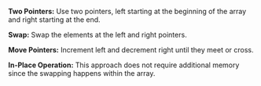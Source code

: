 **Two Pointers:** Use two pointers, left starting at the beginning of the array and right starting at the end.

**Swap:** Swap the elements at the left and right pointers.

**Move Pointers:** Increment left and decrement right until they meet or cross.

**In-Place Operation:** This approach does not require additional memory since the swapping happens within the array.
